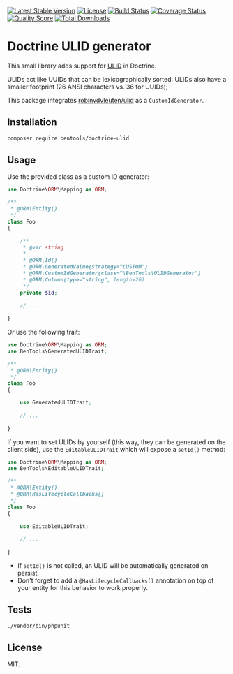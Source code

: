 [![Latest Stable Version](https://poser.pugx.org/bentools/doctrine-ulid/v/stable)](https://packagist.org/packages/bentools/doctrine-ulid)
[![License](https://poser.pugx.org/bentools/doctrine-ulid/license)](https://packagist.org/packages/bentools/doctrine-ulid)
[![Build Status](https://img.shields.io/travis/bpolaszek/doctrine-ulid/master.svg?style=flat-square)](https://travis-ci.org/bpolaszek/doctrine-ulid)
[![Coverage Status](https://coveralls.io/repos/github/bpolaszek/doctrine-ulid/badge.svg?branch=master)](https://coveralls.io/github/bpolaszek/doctrine-ulid?branch=master)
[![Quality Score](https://img.shields.io/scrutinizer/g/bpolaszek/doctrine-ulid.svg?style=flat-square)](https://scrutinizer-ci.com/g/bpolaszek/doctrine-ulid)
[![Total Downloads](https://poser.pugx.org/bentools/doctrine-ulid/downloads)](https://packagist.org/packages/bentools/doctrine-ulid)

# Doctrine ULID generator

This small library adds support for [ULID](https://github.com/ulid/spec) in Doctrine.

ULIDs act like UUIDs that can be lexicographically sorted. ULIDs also have a smaller footprint (26 ANSI characters vs. 36 for UUIDs);

This package integrates [robinvdvleuten/ulid](https://github.com/robinvdvleuten/php-ulid) as a `CustomIdGenerator`.

Installation
------------

```bash
composer require bentools/doctrine-ulid
```

Usage
-----

Use the provided class as a custom ID generator:

```php
use Doctrine\ORM\Mapping as ORM;

/**
 * @ORM\Entity()
 */
class Foo
{

    /**
     * @var string
     *
     * @ORM\Id()
     * @ORM\GeneratedValue(strategy="CUSTOM")
     * @ORM\CustomIdGenerator(class="\BenTools\ULIDGenerator")
     * @ORM\Column(type="string", length=26)
     */
    private $id;
    
    // ...
    
}
```

Or use the following trait:


```php
use Doctrine\ORM\Mapping as ORM;
use BenTools\GeneratedULIDTrait;

/**
 * @ORM\Entity()
 */
class Foo
{

    use GeneratedULIDTrait;
    
    // ... 
    
}
```

If you want to set ULIDs by yourself (this way, they can be generated on the client side), use the `EditableULIDTrait` which will expose a `setId()` method:


```php
use Doctrine\ORM\Mapping as ORM;
use BenTools\EditableULIDTrait;

/**
 * @ORM\Entity()
 * @ORM\HasLifecycleCallbacks()
 */
class Foo
{

    use EditableULIDTrait;
    
    // ... 
    
}
```

- If `setId()` is not called, an ULID will be automatically generated on persist.
- Don't forget to add a `@HasLifecycleCallbacks()` annotation on top of your entity for this behavior to work properly.


Tests
-----

```bash
./vendor/bin/phpunit
```

License
-------

MIT.
